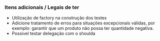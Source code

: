 ### Itens adicionais / Legais de ter
- Utilização de factory na construção dos testes
- Adicione tratamento de erros para situações excepcionais válidas, por exemplo: garantir que um produto não possa ter quantidade negativa. 
- Possivel testar delegação com o shoulda
